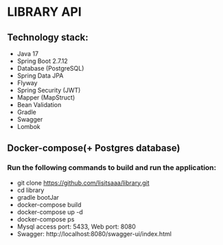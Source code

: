 # LIBRARY API

## Technology stack:
- Java 17
- Spring Boot 2.7.12
- Database (PostgreSQL)
- Spring Data JPA
- Flyway
- Spring Security (JWT)
- Mapper (MapStruct)
- Bean Validation
- Gradle
- Swagger
- Lombok

## Docker-compose(+ Postgres database)
### Run the following commands to build and run the application:
- git clone https://github.com/lisitsaaa/library.git
- cd library
- gradle bootJar
- docker-compose build
- docker-compose up -d
- docker-compose ps
- Mysql access port: 5433, Web port: 8080
- Swagger: http://localhost:8080/swagger-ui/index.html
